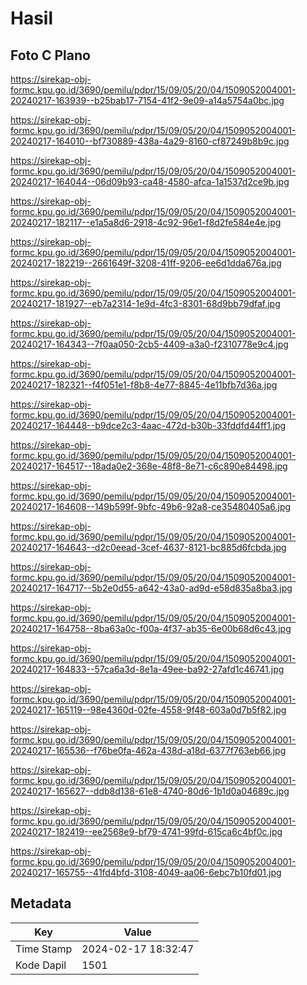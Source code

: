 # Hasil

## Foto C Plano

https://sirekap-obj-formc.kpu.go.id/3690/pemilu/pdpr/15/09/05/20/04/1509052004001-20240217-163939--b25bab17-7154-41f2-9e09-a14a5754a0bc.jpg

https://sirekap-obj-formc.kpu.go.id/3690/pemilu/pdpr/15/09/05/20/04/1509052004001-20240217-164010--bf730889-438a-4a29-8160-cf87249b8b9c.jpg

https://sirekap-obj-formc.kpu.go.id/3690/pemilu/pdpr/15/09/05/20/04/1509052004001-20240217-164044--06d09b93-ca48-4580-afca-1a1537d2ce9b.jpg

https://sirekap-obj-formc.kpu.go.id/3690/pemilu/pdpr/15/09/05/20/04/1509052004001-20240217-182117--e1a5a8d6-2918-4c92-96e1-f8d2fe584e4e.jpg

https://sirekap-obj-formc.kpu.go.id/3690/pemilu/pdpr/15/09/05/20/04/1509052004001-20240217-182219--2661649f-3208-41ff-9206-ee6d1dda676a.jpg

https://sirekap-obj-formc.kpu.go.id/3690/pemilu/pdpr/15/09/05/20/04/1509052004001-20240217-181927--eb7a2314-1e9d-4fc3-8301-68d9bb79dfaf.jpg

https://sirekap-obj-formc.kpu.go.id/3690/pemilu/pdpr/15/09/05/20/04/1509052004001-20240217-164343--7f0aa050-2cb5-4409-a3a0-f2310778e9c4.jpg

https://sirekap-obj-formc.kpu.go.id/3690/pemilu/pdpr/15/09/05/20/04/1509052004001-20240217-182321--f4f051e1-f8b8-4e77-8845-4e11bfb7d36a.jpg

https://sirekap-obj-formc.kpu.go.id/3690/pemilu/pdpr/15/09/05/20/04/1509052004001-20240217-164448--b9dce2c3-4aac-472d-b30b-33fddfd44ff1.jpg

https://sirekap-obj-formc.kpu.go.id/3690/pemilu/pdpr/15/09/05/20/04/1509052004001-20240217-164517--18ada0e2-368e-48f8-8e71-c6c890e84498.jpg

https://sirekap-obj-formc.kpu.go.id/3690/pemilu/pdpr/15/09/05/20/04/1509052004001-20240217-164608--149b599f-9bfc-49b6-92a8-ce35480405a6.jpg

https://sirekap-obj-formc.kpu.go.id/3690/pemilu/pdpr/15/09/05/20/04/1509052004001-20240217-164643--d2c0eead-3cef-4637-8121-bc885d6fcbda.jpg

https://sirekap-obj-formc.kpu.go.id/3690/pemilu/pdpr/15/09/05/20/04/1509052004001-20240217-164717--5b2e0d55-a642-43a0-ad9d-e58d835a8ba3.jpg

https://sirekap-obj-formc.kpu.go.id/3690/pemilu/pdpr/15/09/05/20/04/1509052004001-20240217-164758--8ba63a0c-f00a-4f37-ab35-6e00b68d6c43.jpg

https://sirekap-obj-formc.kpu.go.id/3690/pemilu/pdpr/15/09/05/20/04/1509052004001-20240217-164833--57ca6a3d-8e1a-49ee-ba92-27afd1c46741.jpg

https://sirekap-obj-formc.kpu.go.id/3690/pemilu/pdpr/15/09/05/20/04/1509052004001-20240217-165119--98e4360d-02fe-4558-9f48-603a0d7b5f82.jpg

https://sirekap-obj-formc.kpu.go.id/3690/pemilu/pdpr/15/09/05/20/04/1509052004001-20240217-165536--f76be0fa-462a-438d-a18d-6377f763eb66.jpg

https://sirekap-obj-formc.kpu.go.id/3690/pemilu/pdpr/15/09/05/20/04/1509052004001-20240217-165627--ddb8d138-61e8-4740-80d6-1b1d0a04689c.jpg

https://sirekap-obj-formc.kpu.go.id/3690/pemilu/pdpr/15/09/05/20/04/1509052004001-20240217-182419--ee2568e9-bf79-4741-99fd-615ca6c4bf0c.jpg

https://sirekap-obj-formc.kpu.go.id/3690/pemilu/pdpr/15/09/05/20/04/1509052004001-20240217-165755--41fd4bfd-3108-4049-aa06-6ebc7b10fd01.jpg


## Metadata

| Key        | Value               |
| ---------- | ------------------- |
| Time Stamp | 2024-02-17 18:32:47 |
| Kode Dapil | 1501                |



